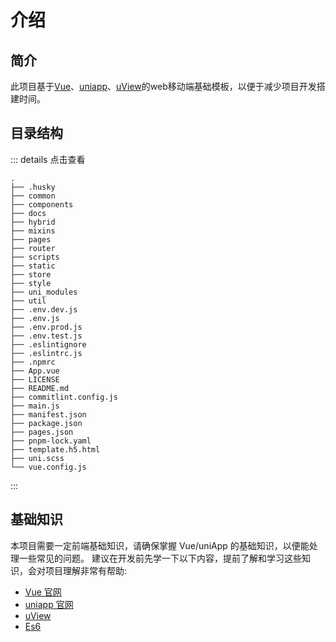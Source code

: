 # 介绍

## 简介

此项目基于[Vue](https://cn.vuejs.org/index.html)、[uniapp](https://uniapp.dcloud.io/)、[uView](https://www.uviewui.com/)的web移动端基础模板，以便于减少项目开发搭建时间。

## 目录结构

::: details 点击查看
```text
.
├── .husky
├── common
├── components
├── docs
├── hybrid
├── mixins
├── pages
├── router
├── scripts
├── static
├── store
├── style
├── uni_modules
├── util
├── .env.dev.js
├── .env.js
├── .env.prod.js
├── .env.test.js
├── .eslintignore
├── .eslintrc.js
├── .npmrc
├── App.vue
├── LICENSE
├── README.md
├── commitlint.config.js
├── main.js
├── manifest.json
├── package.json
├── pages.json
├── pnpm-lock.yaml
├── template.h5.html
├── uni.scss
└── vue.config.js
```
:::

## 基础知识

本项目需要一定前端基础知识，请确保掌握 Vue/uniApp 的基础知识，以便能处理一些常见的问题。 建议在开发前先学一下以下内容，提前了解和学习这些知识，会对项目理解非常有帮助:

+ [Vue 官网](https://cn.vuejs.org/)
+ [uniapp 官网](https://uniapp.dcloud.io/)
+ [uView](https://www.uviewui.com/)
+ [Es6](https://es6.ruanyifeng.com/)